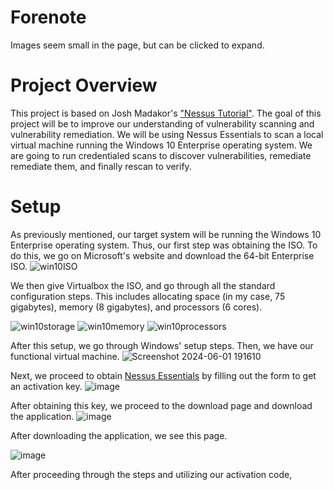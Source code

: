 # Forenote
Images seem small in the page, but can be clicked to expand. 


# Project Overview
This project is based on Josh Madakor's ["Nessus Tutorial"](https://www.youtube.com/watch?v=lT6Px9zJM3s&list=PLBGe27gFBzHTZ28rbovKBDczFyzQOGLS_&index=3). The goal of this project will be to improve our understanding of vulnerability scanning and vulnerability remediation. We will be using Nessus Essentials to scan a local virtual machine running the Windows 10 Enterprise operating system. We are going to run credentialed scans to discover vulnerabilities, remediate remediate them, and finally rescan to verify. 

# Setup

As previously mentioned, our target system will be running the Windows 10 Enterprise operating system. Thus, our first step was obtaining the ISO. To do this, we go on Microsoft's website and download the 64-bit Enterprise ISO.
![win10ISO](https://github.com/mkathia/malware-analysis/assets/113075504/27755319-71da-48d1-ad18-027e8360d9d2)

We then give Virtualbox the ISO, and go through all the standard configuration steps. This includes allocating space (in my case, 75 gigabytes), memory (8 gigabytes), and processors (6 cores).

![win10storage](https://github.com/mkathia/malware-analysis/assets/113075504/1d2a124c-8c74-4a49-a6d5-c58dea1fd2f3)
![win10memory](https://github.com/mkathia/malware-analysis/assets/113075504/3f6a8252-2fec-46c0-bfa9-695aae17b4ce)
![win10processors](https://github.com/mkathia/malware-analysis/assets/113075504/4fb8f41d-7e3d-477b-81e1-e15a231c978c)

After this setup, we go through Windows' setup steps. Then, we have our functional virtual machine.
![Screenshot 2024-06-01 191610](https://github.com/mkathia/malware-analysis/assets/113075504/8cc537e1-ea9a-4fd4-a18e-ef298838a13b)

Next, we proceed to obtain [Nessus Essentials](https://www.tenable.com/products/nessus/nessus-essentials) by filling out the form to get an activation key.
![image](https://github.com/mkathia/nessus-lab/assets/113075504/d84a4f27-ff91-42b5-9a4c-acede8a32d9a)

After obtaining this key, we proceed to the download page and download the application.
![image](https://github.com/mkathia/nessus-lab/assets/113075504/7cb32067-e150-43a6-ab8e-da850e11e838)

After downloading the application, we see this page.

![image](https://github.com/mkathia/nessus-lab/assets/113075504/a8b7a50d-a02c-43f7-9e39-6dc8644a04c2)

After proceeding through the steps and utilizing our activation code, 



